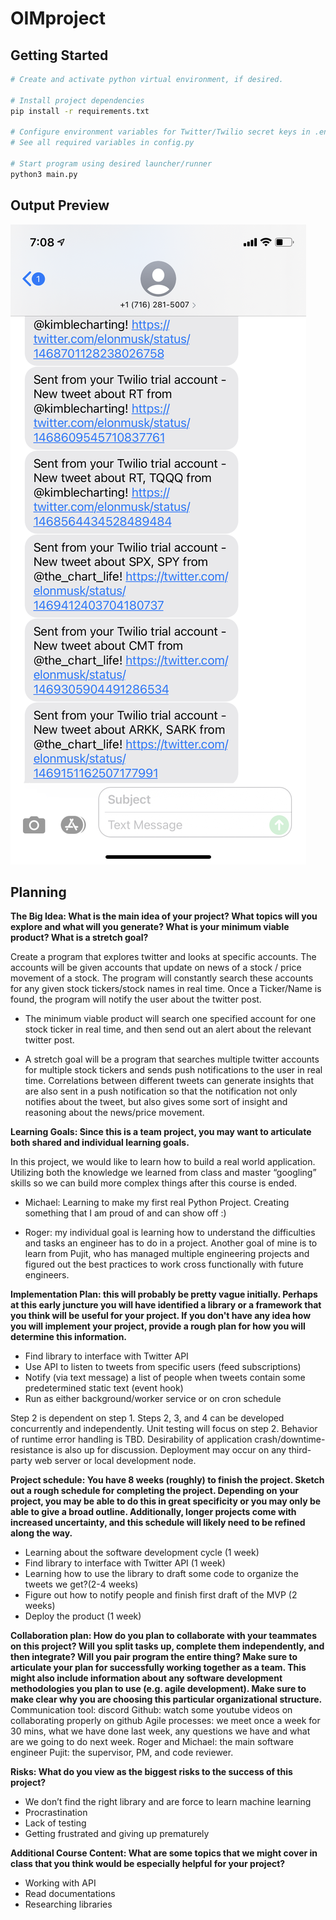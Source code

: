 # OIMproject

## Getting Started

```bash
# Create and activate python virtual environment, if desired.

# Install project dependencies
pip install -r requirements.txt

# Configure environment variables for Twitter/Twilio secret keys in .env file.
# See all required variables in config.py

# Start program using desired launcher/runner
python3 main.py
```

## Output Preview

![Output Preview](output.png)

## Planning

**The Big Idea: What is the main idea of your project? What topics will you explore and what will you generate? What is your minimum viable product? What is a stretch goal?**

Create a program that explores twitter and looks at specific accounts. The accounts will be given accounts that update on news of a stock / price movement of a stock. The program will constantly search these accounts for any given stock tickers/stock names in real time. Once a Ticker/Name is found, the program will notify the user about the twitter post.

- The minimum viable product will search one specified account for one stock ticker in real time, and then send out an alert about the relevant twitter post.

- A stretch goal will be a program that searches multiple twitter accounts for multiple stock tickers and sends push notifications to the user in real time. Correlations between different tweets can generate insights that are also sent in a push notification so that the notification not only notifies about the tweet, but also gives some sort of insight and reasoning about the news/price movement.

**Learning Goals: Since this is a team project, you may want to articulate both shared and individual learning goals.**

In this project, we would like to learn how to build a real world application. Utilizing both the knowledge we learned from class and master “googling” skills so we can build more complex things after this course is ended.

- Michael: Learning to make my first real Python Project. Creating something that I am proud of and can show off :)

- Roger: my individual goal is learning how to understand the difficulties and tasks an engineer has to do in a project. Another goal of mine is to learn from Pujit, who has managed multiple engineering projects and figured out the best practices to work cross functionally with future engineers.

**Implementation Plan: this will probably be pretty vague initially. Perhaps at this early juncture you will have identified a library or a framework that you think will be useful for your project. If you don't have any idea how you will implement your project, provide a rough plan for how you will determine this information.**

- Find library to interface with Twitter API
- Use API to listen to tweets from specific users (feed subscriptions)
- Notify (via text message) a list of people when tweets contain some predetermined static text (event hook)
- Run as either background/worker service or on cron schedule

Step 2 is dependent on step 1. Steps 2, 3, and 4 can be developed concurrently and independently. Unit testing will focus on step 2. Behavior of runtime error handling is TBD. Desirability of application crash/downtime-resistance is also up for discussion. Deployment may occur on any third-party web server or local development node.

**Project schedule: You have 8 weeks (roughly) to finish the project. Sketch out a rough schedule for completing the project. Depending on your project, you may be able to do this in great specificity or you may only be able to give a broad outline. Additionally, longer projects come with increased uncertainty, and this schedule will likely need to be refined along the way.**

- Learning about the software development cycle (1 week)
- Find library to interface with Twitter API (1 week)
- Learning how to use the library to draft some code to organize the tweets we get?(2-4 weeks)
- Figure out how to notify people and finish first draft of the MVP (2 weeks)
- Deploy the product (1 week)

**Collaboration plan: How do you plan to collaborate with your teammates on this project? Will you split tasks up, complete them independently, and then integrate? Will you pair program the entire thing? Make sure to articulate your plan for successfully working together as a team. This might also include information about any software development methodologies you plan to use (e.g. agile development). Make sure to make clear why you are choosing this particular organizational structure.**
Communication tool: discord
Github: watch some youtube videos on collaborating properly on github
Agile processes: we meet once a week for 30 mins, what we have done last week, any questions we have and what are we going to do next week.
Roger and Michael: the main software engineer
Pujit: the supervisor, PM, and code reviewer.

**Risks: What do you view as the biggest risks to the success of this project?**

- We don’t find the right library and are force to learn machine learning
- Procrastination
- Lack of testing
- Getting frustrated and giving up prematurely

**Additional Course Content: What are some topics that we might cover in class that you think would be especially helpful for your project?**

- Working with API
- Read documentations
- Researching libraries
